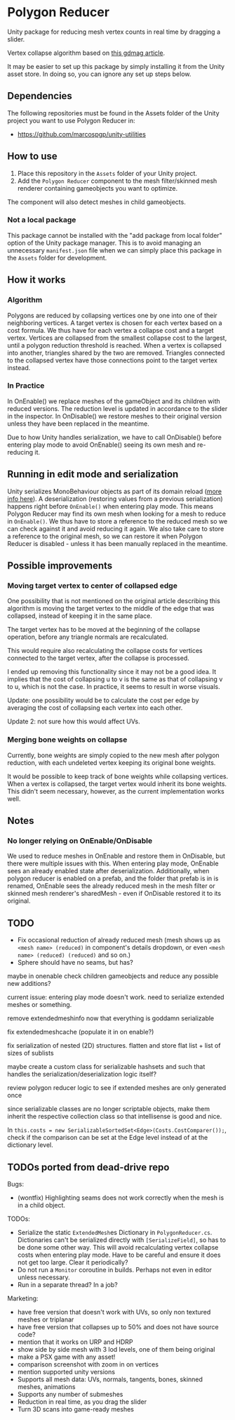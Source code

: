 # Polygon Reducer

Unity package for reducing mesh vertex counts in real time by dragging a slider.

Vertex collapse algorithm based on [this gdmag article](https://drive.google.com/file/d/18dCjkbG8Yo9b5ypyQliyL7FN1KcEqLC4/view?usp=sharing).

It may be easier to set up this package by simply installing it from the Unity asset store. In doing so, you can ignore any set up steps below.

## Dependencies

The following repositories must be found in the Assets folder of the Unity project you want to use Polygon Reducer in:

* <https://github.com/marcospgp/unity-utilities>

## How to use

1. Place this repository in the `Assets` folder of your Unity project.
2. Add the `Polygon Reducer` component to the mesh filter/skinned mesh renderer containing gameobjects you want to optimize.

The component will also detect meshes in child gameobjects.

### Not a local package

This package cannot be installed with the "add package from local folder" option of the Unity package manager. This is to avoid managing an unnecessary `manifest.json` file when we can simply place this package in the `Assets` folder for development.

## How it works

### Algorithm

Polygons are reduced by collapsing vertices one by one into one of their
neighboring vertices. A target vertex is chosen for each vertex based on a
cost formula. We thus have for each vertex a collapse cost and a target vertex.
Vertices are collapsed from the smallest collapse cost to the largest, until a
polygon reduction threshold is reached.
When a vertex is collapsed into another, triangles shared
by the two are removed. Triangles connected to the collapsed vertex have those
connections point to the target vertex instead.

### In Practice

In OnEnable() we replace meshes of the gameObject and its children with reduced
versions. The reduction level is updated in accordance to the slider in the
inspector.
In OnDisable() we restore meshes to their original version unless they have been
replaced in the meantime.

Due to how Unity handles serialization, we have to call OnDisable() before
entering play mode to avoid OnEnable() seeing its own mesh and re-reducing it.

## Running in edit mode and serialization

Unity serializes MonoBehaviour objects as part of its domain reload
([more info here](https://docs.unity3d.com/2021.2/Documentation/Manual/ConfigurableEnterPlayModeDetails.html)).
A deserialization (restoring values from a previous serialization) happens right
before `OnEnable()` when entering play mode.
This means Polygon Reducer may find its own mesh when looking for a mesh to
reduce in `OnEnable()`. We thus have to store a reference to the reduced mesh so
we can check against it and avoid reducing it again.
We also take care to store a reference to the original mesh, so we can restore
it when Polygon Reducer is disabled - unless it has been manually replaced in
the meantime.

## Possible improvements

### Moving target vertex to center of collapsed edge

One possibility that is not mentioned on the original article describing this
algorithm is moving the target vertex to the middle of the edge that was
collapsed, instead of keeping it in the same place.

The target vertex has to be moved at the beginning of the collapse operation,
before any triangle normals are recalculated.

This would require also recalculating the collapse costs for vertices
connected to the target vertex, after the collapse is processed.

I ended up removing this functionality since it may not be a good idea.
It implies that the cost of collapsing u to v is the same as that of collapsing
v to u, which is not the case. In practice, it seems to result in worse visuals.

Update: one possibility would be to calculate the cost per edge by averaging the
cost of collapsing each vertex into each other.

Update 2: not sure how this would affect UVs.

### Merging bone weights on collapse

Currently, bone weights are simply copied to the new mesh after polygon
reduction, with each undeleted vertex keeping its original bone weights.

It would be possible to keep track of bone weights while collapsing vertices.
When a vertex is collapsed, the target vertex would inherit its bone weights.
This didn't seem necessary, however, as the current implementation works well.

## Notes

### No longer relying on OnEnable/OnDisable

We used to reduce meshes in OnEnable and restore them in OnDisable, but there were
multiple issues with this. When entering play mode, OnEnable sees an already enabled
state after deserialization. Additionally, when polygon reducer is enabled on a prefab,
and the folder that prefab is in is renamed, OnEnable sees the already reduced mesh in
the mesh filter or skinned mesh renderer's sharedMesh - even if OnDisable restored it
to its original.

## TODO

* Fix occasional reduction of already reduced mesh (mesh shows up as `<mesh name> (reduced)` in component's details dropdown, or even `<mesh name> (reduced) (reduced)` and so on.)
* Sphere should have no seams, but has?

maybe in onenable check children gameobjects and reduce any possible new additions?

current issue: entering play mode doesn't work. need to serialize extended meshes or something.

remove extendedmeshinfo now that everything is goddamn serializable

fix extendedmeshcache (populate it in on enable?)

fix serialization of nested (2D) structures. flatten and store flat list + list of sizes of sublists

maybe create a custom class for serializable hashsets and such that handles the serialization/deserialization logic itself?

review polygon reducer logic to see if extended meshes are only generated once

since serializable classes are no longer scriptable objects, make them inherit the respective collection class so that intellisense is good and nice.

In `this.costs = new SerializableSortedSet<Edge>(Costs.CostComparer());`, check if the comparison can be set at the Edge level instead of at the dictionary level.

## TODOs ported from dead-drive repo

Bugs:

* (wontfix) Highlighting seams does not work correctly when the mesh is in a
child object.

TODOs:

* Serialize the static `ExtendedMesh`es Dictionary in `PolygonReducer.cs`. Dictionaries can't be serialized directly with `[SerializeField]`, so has to be done some other way. This will avoid recalculating vertex collapse costs when entering play mode. Have to be careful and ensure it does not get too large. Clear it periodically?
* Do not run a `Monitor` coroutine in builds. Perhaps not even in editor unless necessary.
* Run in a separate thread? In a job?

Marketing:

* have free version that doesn't work with UVs, so only non textured meshes or triplanar
* have free version that collapses up to 50% and does not have source code?
* mention that it works on URP and HDRP
* show side by side mesh with 3 lod levels, one of them being original
* make a PSX game with any asset!
* comparison screenshot with zoom in on vertices
* mention supported unity versions
* Supports all mesh data: UVs, normals, tangents, bones, skinned meshes, animations
* Supports any number of submeshes
* Reduction in real time, as you drag the slider
* Turn 3D scans into game-ready meshes
